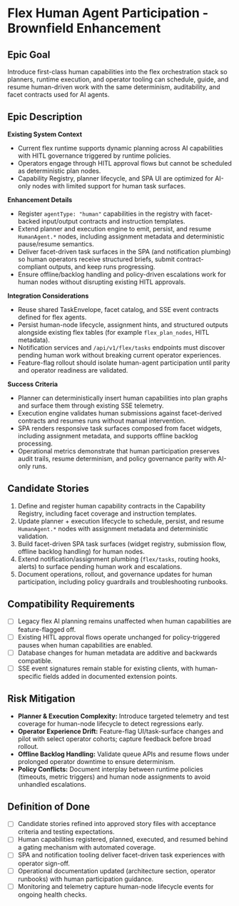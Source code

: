 # Flex Human Agent Participation - Brownfield Enhancement

## Epic Goal
Introduce first-class human capabilities into the flex orchestration stack so planners, runtime execution, and operator tooling can schedule, guide, and resume human-driven work with the same determinism, auditability, and facet contracts used for AI agents.

## Epic Description

**Existing System Context**
- Current flex runtime supports dynamic planning across AI capabilities with HITL governance triggered by runtime policies.
- Operators engage through HITL approval flows but cannot be scheduled as deterministic plan nodes.
- Capability Registry, planner lifecycle, and SPA UI are optimized for AI-only nodes with limited support for human task surfaces.

**Enhancement Details**
- Register `agentType: "human"` capabilities in the registry with facet-backed input/output contracts and instruction templates.
- Extend planner and execution engine to emit, persist, and resume `HumanAgent.*` nodes, including assignment metadata and deterministic pause/resume semantics.
- Deliver facet-driven task surfaces in the SPA (and notification plumbing) so human operators receive structured briefs, submit contract-compliant outputs, and keep runs progressing.
- Ensure offline/backlog handling and policy-driven escalations work for human nodes without disrupting existing HITL approvals.

**Integration Considerations**
- Reuse shared TaskEnvelope, facet catalog, and SSE event contracts defined for flex agents.
- Persist human-node lifecycle, assignment hints, and structured outputs alongside existing flex tables (for example `flex_plan_nodes`, HITL metadata).
- Notification services and `/api/v1/flex/tasks` endpoints must discover pending human work without breaking current operator experiences.
- Feature-flag rollout should isolate human-agent participation until parity and operator readiness are validated.

**Success Criteria**
- Planner can deterministically insert human capabilities into plan graphs and surface them through existing SSE telemetry.
- Execution engine validates human submissions against facet-derived contracts and resumes runs without manual intervention.
- SPA renders responsive task surfaces composed from facet widgets, including assignment metadata, and supports offline backlog processing.
- Operational metrics demonstrate that human participation preserves audit trails, resume determinism, and policy governance parity with AI-only runs.

## Candidate Stories
1. Define and register human capability contracts in the Capability Registry, including facet coverage and instruction templates.
2. Update planner + execution lifecycle to schedule, persist, and resume `HumanAgent.*` nodes with assignment metadata and deterministic validation.
3. Build facet-driven SPA task surfaces (widget registry, submission flow, offline backlog handling) for human nodes.
4. Extend notification/assignment plumbing (`flex/tasks`, routing hooks, alerts) to surface pending human work and escalations.
5. Document operations, rollout, and governance updates for human participation, including policy guardrails and troubleshooting runbooks.

## Compatibility Requirements
- [ ] Legacy flex AI planning remains unaffected when human capabilities are feature-flagged off.
- [ ] Existing HITL approval flows operate unchanged for policy-triggered pauses when human capabilities are enabled.
- [ ] Database changes for human metadata are additive and backwards compatible.
- [ ] SSE event signatures remain stable for existing clients, with human-specific fields added in documented extension points.

## Risk Mitigation
- **Planner & Execution Complexity:** Introduce targeted telemetry and test coverage for human-node lifecycle to detect regressions early.
- **Operator Experience Drift:** Feature-flag UI/task-surface changes and pilot with select operator cohorts; capture feedback before broad rollout.
- **Offline Backlog Handling:** Validate queue APIs and resume flows under prolonged operator downtime to ensure determinism.
- **Policy Conflicts:** Document interplay between runtime policies (timeouts, metric triggers) and human node assignments to avoid unhandled escalations.

## Definition of Done
- [ ] Candidate stories refined into approved story files with acceptance criteria and testing expectations.
- [ ] Human capabilities registered, planned, executed, and resumed behind a gating mechanism with automated coverage.
- [ ] SPA and notification tooling deliver facet-driven task experiences with operator sign-off.
- [ ] Operational documentation updated (architecture section, operator runbooks) with human participation guidance.
- [ ] Monitoring and telemetry capture human-node lifecycle events for ongoing health checks.
